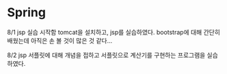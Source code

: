 # Spring
8/1 jsp 실습 시작함 
tomcat을 설치하고, jsp를 실습하였다. bootstrap에 대해 간단히 배웠는데 아직은 손 볼 것이 많은 것 같다...

8/2 jsp 서플릿에 대해 개념을 접하고 서플릿으로 계산기를 구현하는 프로그램을 실습하였다.
